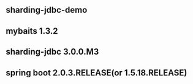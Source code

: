 ## sharding-jdbc-demo
## mybaits 1.3.2
## sharding-jdbc 3.0.0.M3
## spring boot 2.0.3.RELEASE(or 1.5.18.RELEASE)
